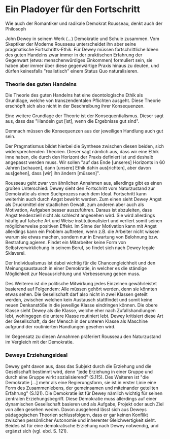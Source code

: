 # Ein Pladoyer für den Fortschritt

<!-- TODO MH: Ich schlage mal einen anderen Anfang vor (u.s.) vielleicht kommt ihr damit besser in den richtigen Duktus: ... vielleicht noch mehr BSP einfügen? -->
Wie auch der Romantiker und radikale Demokrat Rousseau, denkt auch der Philosoph
<!--TODO MM: Hatten wir Rousseau nicht als Republikaner bezeichnet?-->
John Dewey in seinem Werk (...) Demokratie und Schule zusammen.
Vom Skeptiker der Moderne Rousseau unterscheidet ihn aber seine pragmatische Fortschritts-Ethik.
Für Dewey müssen fortschrittliche Ideen des guten Handelns zwar immer in der  praktischen Erfahrung der Gegenwart (etwa: menschenwürdiges Einkommen) formuliert sein, sie haben aber immer über diese gegenwärtige Praxis hinaus zu deuten, und dürfen keinesfalls "realistisch" einem Status Quo naturalisieren.


### Theorie des guten Handelns

Die Theorie des guten Handelns hat eine deontologische Ethik als Grundlage, welche von transzendentalen Pflichten ausgeht.
Diese Theorie erschöpft sich also nicht in der Beschreibung ihrer Konsequenzen.

Eine weitere Grundlage der Theorie ist der Konsequentialismus.
Dieser sagt aus, dass das "Handeln gut [ist], wenn die Ergebnisse gut sind".
<!-- TODO MM: Hast du vieleicht eine Seitenangabe für das Zitat? -->
Demnach müssen die Konsequenzen aus der jeweiligen Handlung auch gut sein.

Der Pragmatismus bildet hierbei die Synthese zwischen diesen beiden, sich widersprechenden Theorien.
Dieser sagt nämlich aus, dass wir eine Ethik inne haben, die durch den Horizont der Praxis definiert ist und deshalb angepasst werden muss.
Wir sollen "auf das Ende [unseres] Horizonts in 60 Jahren [schauen], dann [unsere] Ethik dahin aus[richten], aber davon aus[gehen], dass [wir] ihn ändern [müssen]".
<!-- FIXME MH und MM: wessen Zitat ist das denn? Quelle? -->
<!-- TODO: MH finden wir hier vielleicht insgesamt eine schöne Dewey-Losung oder was anderes, was die pragmatische Ethik gut auf den Punkt bringt? -->
Rousseau geht zwar von ähnlichen Annahmen aus, allerdings gibt es einen großen Unterschied:
Dewey sieht den Fortschritt vom Naturzustand zur Demokratie als einen Suchprozess nach dem Ideal.
Fortschritt kann weiterhin auch durch Angst bewirkt werden.
Zum einen sieht Dewey Angst als Druckmittel der staatlichen Gewalt, zum anderen aber auch als Motivation, Aufgaben besser auszuführen.
Daraus ist abzuleiten, dass Angst tendenziell nicht als schlecht angesehen wird.
Sie wird allerdings häufig auf falsche Art und Weise institutionalisiert und verliert somit seinen möglicherweise positiven Effekt.
Im Sinne der Motivation kann mit Angst allerdings kann ein Problem auftreten, wenn z.B. die Arbeiter nicht wissen warum sie etwas machen, sondern nur in Erwartung von Belohnung bzw. Bestrafung agieren.
Findet ein Mitarbeiter keine Form von Selbstverwirklichung in seinem Beruf, so findet sich nach Dewey legale Sklaverei.
<!-- TODO: MH genau -->
Der Individualismus ist dabei wichtig für die Chancengleichheit und den Meinungsaustausch in einer Demokratie, in welcher es die ständige Möglichkeit zur Neuausrichtung und Verbesserung geben muss.
<!-- TODO: MH hier brauchen wir ein Zitat oder so, nöher am Text Original Arbeiten. -->
Des Weiteren ist die politische Mitwirkung jedes Einzelnen gewährleistet basierend auf Folgendem:
Alle müssen gehört werden, denn sie könnten etwas sehen.
Die Gesellschaft darf also nicht in zwei Klassen geteilt werden, zwischen welchen kein Austausch stattfindet und somit keine neuen Denkanstöße in die jeweilige Klasse eindringen können.
Die obere Klasse sieht Dewey als die Klasse, welche eher nach Zufallshandlungen lebt, wohingegen die untere Klasse routiniert lebt.
Dewey kritisiert diese Art der Gesellschaft, da der Mensch in der unteren Klasse als Maschine aufgrund der routinierten Handlungen gesehen wird.

Im Gegensatz zu diesen Annahmen präferiert Rousseau den Naturzustand im Vergleich mit der Demokratie.


### Deweys Erziehungsideal

Dewey geht davon aus, dass das Subjekt durch die Erziehung und die Gesellschaft bestimmt wird, denn "jede Erziehung in einer Gruppe und durch eine Gruppe wirkt sozialisierend" (S.115).
Des Weiteren ist "die Demokratie [...] mehr als eine Regierungsform, sie ist in erster Linie eine Form des Zusammenlebens, der gemeinsamen und miteinander geteilten Erfahrung" (S.121).
Die Demokratie ist für Dewey nämlich wichtig für seinen zentralen Erziehungsbegriff.
Diese Demokratie muss allerdings auf einer dynamischen Gesellschaft basieren und als Aufgabe, Projekt oder auch Ziel von allen gesehen weden.
Davon ausgehend lässt sich aus Deweys pädagogischen Theorien schlussfolgern, dass er gar keinen Konflikt zwischen persönlicher Autonomie und inherenter Gleichwertigkeit sieht.
Beides ist für eine demokratische Erziehung nach Dewey notwendig, und ergänzt sich (vgl. ebd. S. 121).
